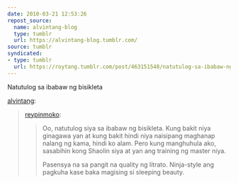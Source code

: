 ```yaml
---
date: 2010-03-21 12:53:26
repost_source:
  name: alvintang-blog
  type: tumblr
  url: https://alvintang-blog.tumblr.com/
source: tumblr
syndicated:
- type: tumblr
  url: https://roytang.tumblr.com/post/463151548/natutulog-sa-ibabaw-ng-bisikleta-alvintang
---
```


<p>Natutulog sa ibabaw ng bisikleta</p>
<p><a href="http://alvintang.tumblr.com/post/463149186/reypinmoko-oo-natutulog-siya-sa-ibabaw-ng">alvintang</a>:</p>
<blockquote>
<p><a href="http://reypinmoko.tumblr.com/post/463045107/oo-natutulog-siya-sa-ibabaw-ng-bisikleta-kung">reypinmoko</a>:</p>
<blockquote>
<p>Oo, natutulog siya sa ibabaw ng bisikleta. Kung bakit niya ginagawa yan at kung bakit hindi niya naisipang maghanap nalang ng kama, hindi ko alam. Pero kung manghuhula ako, sasabihin kong Shaolin siya at yan ang training ng master niya.</p>
<p>Pasensya na sa pangit na quality ng litrato. Ninja-style ang pagkuha kase baka magising si sleeping beauty.</p>
</blockquote>
</blockquote>